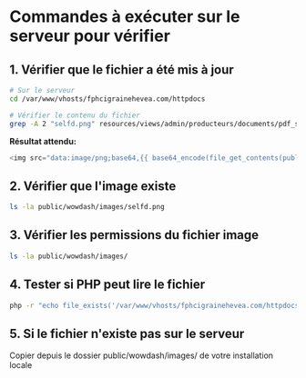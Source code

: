 # Commandes à exécuter sur le serveur pour vérifier

## 1. Vérifier que le fichier a été mis à jour
```bash
# Sur le serveur
cd /var/www/vhosts/fphcigrainehevea.com/httpdocs

# Vérifier le contenu du fichier
grep -A 2 "selfd.png" resources/views/admin/producteurs/documents/pdf_self_declaration.blade.php
```

**Résultat attendu:**
```php
<img src="data:image/png;base64,{{ base64_encode(file_get_contents(public_path('wowdash/images/selfd.png'))) }}" class="pdf-bg" alt="background">
```

## 2. Vérifier que l'image existe
```bash
ls -la public/wowdash/images/selfd.png
```

## 3. Vérifier les permissions du fichier image
```bash
ls -la public/wowdash/images/
```

## 4. Tester si PHP peut lire le fichier
```bash
php -r "echo file_exists('/var/www/vhosts/fphcigrainehevea.com/httpdocs/public/wowdash/images/selfd.png') ? 'EXISTE' : 'N EXISTE PAS';"
```

## 5. Si le fichier n'existe pas sur le serveur
Copier depuis le dossier public/wowdash/images/ de votre installation locale

